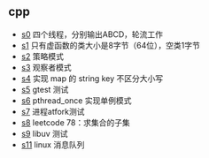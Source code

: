 ## cpp
- [s0](/cpp/s0.c) 四个线程，分别输出ABCD，轮流工作
- [s1](/cpp/s1.cc) 只有虚函数的类大小是8字节（64位），空类1字节
- [s2](/cpp/s2.cc) 策略模式
- [s3](/cpp/s3.cc) 观察者模式
- [s4](/cpp/s4.cc) 实现 map 的 string key 不区分大小写
- [s5](/cpp/s5.cc) gtest 测试
- [s6](/cpp/s6.cc) pthread_once 实现单例模式
- [s7](/cpp/s7.cc) 进程atfork测试
- [s8](/cpp/s8.cc) leetcode 78：求集合的子集
- [s9](/cpp/s9.cc) libuv 测试
- [s11](c/cpp/s11.cc) linux 消息队列
